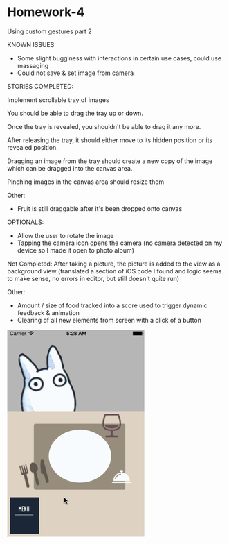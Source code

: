 Homework-4
==========
Using custom gestures part 2

KNOWN ISSUES:

- Some slight bugginess with interactions in certain use cases, could use massaging
- Could not save & set image from camera

STORIES COMPLETED:

Implement scrollable tray of images

You should be able to drag the tray up or down.

Once the tray is revealed, you shouldn't be able to drag it any more.

After releasing the tray, it should either move to its hidden position or its revealed position.

Dragging an image from the tray should create a new copy of the image which can be dragged into the canvas area.

Pinching images in the canvas area should resize them


Other:
- Fruit is still draggable after it's been dropped onto canvas

OPTIONALS:
- Allow the user to rotate the image
- Tapping the camera icon opens the camera (no camera detected on my device so I made it open to photo album)

Not Completed: 
After taking a picture, the picture is added to the view as a background view 
(translated a section of iOS code I found and logic seems to make sense, no errors in editor, but still doesn't quite run)

Other:
- Amount / size of food tracked into a score used to trigger dynamic feedback & animation
- Clearing of all new elements from screen with a click of a button


![Screencap](hmwk4.gif)
